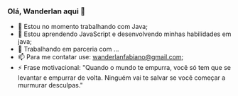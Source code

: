 ###                Olá, Wanderlan aqui 👋

- 🔭 Estou no momento trabalhando com Java;
- 🌱 Estou aprendendo JavaScript e desenvolvendo minhas habilidades em java;
- 👯 Trabalhando em parceria com ...
- 📫 Para me contatar use: wanderlanfabiano@gmail.com;
- ⚡ Frase motivacional: "Quando o mundo te empurra, você só tem que se levantar e empurrar de volta. Ninguém vai te salvar se você começar a murmurar desculpas."

